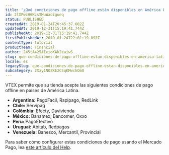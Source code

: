 ```yaml
---
title: '¿Qué condiciones de pago offline están disponibles en América Latina?'
id: 2lXPwiH6KcsSMuWaoigueq
status: PUBLISHED
createdAt: 2019-01-24T20:45:37.602Z
updatedAt: 2019-12-31T15:19:41.744Z
publishedAt: 2019-12-31T15:19:41.744Z
firstPublishedAt: 2019-01-24T22:01:19.092Z
contentType: tutorial
productTeam: Financial
author: 245tA425AIeioKAk2eaiwS
slug: que-condiciones-de-pago-offline-estan-disponibles-en-america-latina
locale: es
legacySlug: que-condiciones-de-pago-offline-estan-disponibles-en-america-latina
subcategory: 2Xay1NOZKE2CSqKMwckOm8
---
```


VTEX permite que su tienda acepte las siguientes condiciones de pago offline en países de América Latina.

- __Argentina:__ PagoFacil, Rapipago, RedLink
- __Chile:__ Servipag
- __Colômbia:__ Efecty, Davivienda
- __México:__ Banamex, Bancomer, Oxxo
- __Peru:__ PagoEfectivo
- __Uruguai:__ Abitab, Redpagos
- __Venezuela:__ Banesco, Mercantil, Provincial

Para saber cómo configurar estas condiciones de pago usando el Mercado Pago, lea [este artículo del Help](/es/tutorial/configurar-condiciones-de-pago-offline-mediante-mercadopago).
